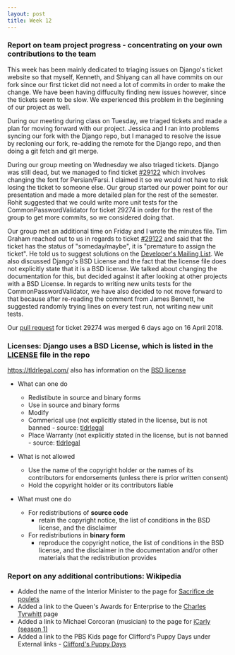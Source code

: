 ```yaml
---
layout: post
title: Week 12
---
```


### Report on team project progress - concentrating on your own contributions to the team

This week has been mainly dedicated to triaging issues on Django's ticket website so that myself, Kenneth, and Shiyang can all have commits on our fork since our first ticket did not need a lot of commits in order to make the change. We have been having diffuculty finding new issues however, since the tickets seem to be slow. We experienced this problem in the beginning of our project as well.

During our meeting during class on Tuesday, we triaged tickets and made a plan for moving forward with our project. Jessica and I ran into problems syncing our fork with the Django repo, but I managed to resolve the issue by recloning our fork, re-adding the remote for the Django repo, and then doing a git fetch and git merge.

During our group meeting on Wednesday we also triaged tickets. Django was still dead, but we managed to find ticket [#29122](https://code.djangoproject.com/ticket/29122) which involves changing the font for Persian/Farsi. I claimed it so we would not have to risk losing the ticket to someone else. Our group started our power point for our presentation and made a more detailed plan for the rest of the semester. Rohit suggested that we could write more unit tests for the CommonPasswordValidator for ticket 29274 in order for the rest of the group to get more commits, so we considered doing that.

Our group met an additional time on Friday and I wrote the minutes file. Tim Graham reached out to us in regards to ticket [#29122](https://code.djangoproject.com/ticket/29122) and said that the ticket has the status of "someday/maybe", it is "premature to assign the ticket". He told us to suggest solutions on the [Developer's Mailing List](https://code.djangoproject.com/wiki/DevelopersMailingList). We also discussed Django's BSD License and the fact that the license file does not explicitly state that it is a BSD license. We talked about changing the documentation for this, but decided against it after looking at other projects with a BSD License. In regards to writing new units tests for the CommonPasswordValidator, we have also decided to not move forward to that because after re-reading the comment from James Bennett, he suggested randomly trying lines on every test run, not writing new unit tests. 

Our [pull request](https://github.com/django/django/pull/9875) for ticket 29274 was merged 6 days ago on 16 April 2018.

### Licenses: Django uses a BSD License, which is listed in the [LICENSE](https://github.com/django/django/blob/master/LICENSE) file in the repo

<https://tldrlegal.com/> also has information on the [BSD license](<https://tldrlegal.com/license/bsd-3-clause-license-(revised)>)

* What can one do

   * Redistibute in source and binary forms
   * Use in source and binary forms
   * Modify
   * Commerical use (not explicitly stated in the license, but is not banned - source: [tldrlegal](<https://tldrlegal.com/license/bsd-3-clause-license-(revised)>)
   * Place Warranty (not explicitly stated in the license, but is not banned - source: [tldrlegal](<https://tldrlegal.com/license/bsd-3-clause-license-(revised)>) 

* What is not allowed

   * Use the name of the copyright holder or the names of its contributors for endorsements (unless there is prior written consent)
   * Hold the copyright holder or its contributors liable

* What must one do

   * For redistributions of **source code**
      * retain the copyright notice, the list of conditions in the BSD license, and the disclaimer
   * For redistributions in **binary form**
      * reproduce the copyright notice, the list of conditions in the BSD license, and the disclaimer in the documentation and/or other materials that the redistribution provides

### Report on any additional contributions: Wikipedia

* Added the name of the Interior Minister to the page for [Sacrifice de poulets](https://fr.wikipedia.org/w/index.php?title=Sacrifice_de_poulets&oldid=147673709)
* Added a link to the Queen's Awards for Enterprise to the [Charles Tyrwhitt](https://en.wikipedia.org/w/index.php?title=Charles_Tyrwhitt&oldid=837137138) page
* Added a link to Michael Corcoran (musician) to the page for [iCarly (season 1)](<https://en.wikipedia.org/w/index.php?title=ICarly_(season_1)&oldid=837138266>)
* Added a link to the PBS Kids page for Clifford's Puppy Days under External links - [Clifford's Puppy Days](<https://en.wikipedia.org/w/index.php?title=Clifford%27s_Puppy_Days&oldid=837767668>)
